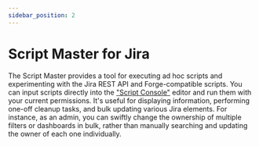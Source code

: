 ```yaml
---
sidebar_position: 2
---
```


# Script Master for Jira

The Script Master provides a tool for executing ad hoc scripts and experimenting with the Jira REST API and Forge-compatible scripts. You can input scripts directly into the ["Script Console"](./script-console.md) editor and run them with your current permissions. It's useful for displaying information, performing one-off cleanup tasks, and bulk updating various Jira elements. For instance, as an admin, you can swiftly change the ownership of multiple filters or dashboards in bulk, rather than manually searching and updating the owner of each one individually.
